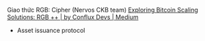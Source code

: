 Giao thức RGB: Cipher (Nervos CKB team)
[Exploring Bitcoin Scaling Solutions: RGB ++ | by Conflux Devs | Medium](https://medium.com/@confluxdevs/exploring-bitcoin-scaling-solutions-rgb-f5738b02a2e3)

- Asset issuance protocol